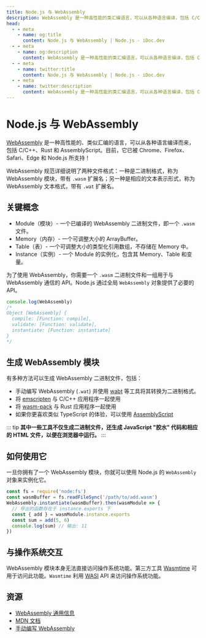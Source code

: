 ```yaml
---
title: Node.js 与 WebAssembly
description: WebAssembly 是一种高性能的类汇编语言，可以从各种语言编译，包括 C/C++、Rust 和 AssemblyScript。Node.js 通过全局 WebAssembly 对象提供必要的 API 与 WebAssembly 通信。
head:
  - - meta
    - name: og:title
      content: Node.js 与 WebAssembly | Node.js - iDoc.dev
  - - meta
    - name: og:description
      content: WebAssembly 是一种高性能的类汇编语言，可以从各种语言编译，包括 C/C++、Rust 和 AssemblyScript。Node.js 通过全局 WebAssembly 对象提供必要的 API 与 WebAssembly 通信。
  - - meta
    - name: twitter:title
      content: Node.js 与 WebAssembly | Node.js - iDoc.dev
  - - meta
    - name: twitter:description
      content: WebAssembly 是一种高性能的类汇编语言，可以从各种语言编译，包括 C/C++、Rust 和 AssemblyScript。Node.js 通过全局 WebAssembly 对象提供必要的 API 与 WebAssembly 通信。
---
```



# Node.js 与 WebAssembly

[WebAssembly](https://webassembly.org/) 是一种高性能的、类似汇编的语言，可以从各种语言编译而来，包括 C/C++、Rust 和 AssemblyScript。目前，它已被 Chrome、Firefox、Safari、Edge 和 Node.js 所支持！

WebAssembly 规范详细说明了两种文件格式：一种是二进制格式，称为 WebAssembly 模块，带有 `.wasm` 扩展名；另一种是相应的文本表示形式，称为 WebAssembly 文本格式，带有 `.wat` 扩展名。

## 关键概念

- Module（模块）- 一个已编译的 WebAssembly 二进制文件，即一个 `.wasm` 文件。
- Memory（内存）- 一个可调整大小的 ArrayBuffer。
- Table（表）- 一个可调整大小的类型化引用数组，不存储在 Memory 中。
- Instance（实例）- 一个 Module 的实例化，包含其 Memory、Table 和变量。

为了使用 WebAssembly，你需要一个 `.wasm` 二进制文件和一组用于与 WebAssembly 通信的 API。Node.js 通过全局 `WebAssembly` 对象提供了必要的 API。

```javascript
console.log(WebAssembly)
/*
Object [WebAssembly] {
  compile: [Function: compile],
  validate: [Function: validate],
  instantiate: [Function: instantiate]
}
*/
```

## 生成 WebAssembly 模块

有多种方法可以生成 WebAssembly 二进制文件，包括：

- 手动编写 WebAssembly (`.wat`) 并使用 [wabt](https://github.com/WebAssembly/wabt) 等工具将其转换为二进制格式。
- 将 [emscripten](https://github.com/emscripten-core/emscripten) 与 C/C++ 应用程序一起使用
- 将 [wasm-pack](https://github.com/rustwasm/wasm-pack) 与 Rust 应用程序一起使用
- 如果你更喜欢类似 TypeScript 的体验，可以使用 [AssemblyScript](https://github.com/AssemblyScript/assemblyscript)

::: tip
**其中一些工具不仅生成二进制文件，还生成 JavaScript "胶水" 代码和相应的 HTML 文件，以便在浏览器中运行。**
:::

## 如何使用它

一旦你拥有了一个 WebAssembly 模块，你就可以使用 Node.js 的 `WebAssembly` 对象来实例化它。

```javascript
const fs = require('node:fs')
const wasmBuffer = fs.readFileSync('/path/to/add.wasm')
WebAssembly.instantiate(wasmBuffer).then(wasmModule => {
  // 导出的函数存在于 instance.exports 下
  const { add } = wasmModule.instance.exports
  const sum = add(5, 6)
  console.log(sum) // 输出: 11
})
```

## 与操作系统交互

WebAssembly 模块本身无法直接访问操作系统功能。第三方工具 [Wasmtime](https://github.com/bytecodealliance/wasmtime) 可用于访问此功能。`Wasmtime` 利用 [WASI](https://github.com/WebAssembly/WASI) API 来访问操作系统功能。

## 资源

- [WebAssembly 通用信息](https://webassembly.org/)
- [MDN 文档](https://developer.mozilla.org/en-US/docs/WebAssembly)
- [手动编写 WebAssembly](https://webassembly.github.io/spec/core/text/index.html)

